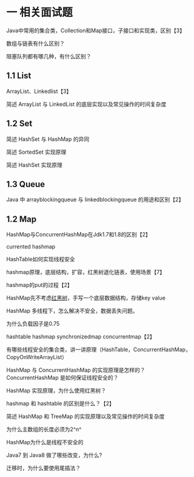 # 一 相关面试题

Java中常用的集合类，Collection和Map接口，子接口和实现类，区别【3】

数组与链表有什么区别？

阻塞队列都有哪几种，有什么区别？

## 1.1 List

ArrayList、Linkedlist【3】

简述 ArrayList 与 LinkedList 的底层实现以及常见操作的时间复杂度

## 1.2 Set

简述 HashSet 与 HashMap 的异同

简述 SortedSet 实现原理

简述 HashSet 实现原理

## 1.3 Queue

Java 中 arrayblockingqueue 与 linkedblockingqueue 的用途和区别【2】

## 1.2 Map

HashMap与ConcurrentHashMap在Jdk1.7和1.8的区别【2】

currented hashmap

HashTable如何实现线程安全

hashmap原理，底层结构，扩容，红黑树退化链表，使用场景【7】

hashmap的put的过程【2】

HashMap先不考虑[红黑树](https://www.nowcoder.com/jump/super-jump/word?word=红黑树)，手写一个底层数据结构，存储key value

HashMap 多线程下，怎么解决不安全，数据丢失问题。

为什么负载因子是0.75

hashtable hashmap synchronizedmap concurrentmap【2】

有哪些线程安全的集合类，讲一讲原理（HashTable，ConcurrentHashMap，CopyOnWriteArrayList）

HashMap 与 ConcurrentHashMap 的实现原理是怎样的？ConcurrentHashMap 是如何保证线程安全的？

HashMap 实现原理，为什么使用红黑树？

hashmap 和 hashtable 的区别是什么？【2】

简述 HashMap 和 TreeMap 的实现原理以及常见操作的时间复杂度

为什么主数组的长度必须为2^n^

HashMap为什么是线程不安全的

Java7 到 Java8 做了哪些改变，为什么?

迁移时，为什么要使用尾插法？

